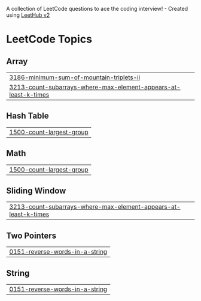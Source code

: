 A collection of LeetCode questions to ace the coding interview! - Created using [LeetHub v2](https://github.com/arunbhardwaj/LeetHub-2.0)
<!---LeetCode Topics Start-->
# LeetCode Topics
## Array
|  |
| ------- |
| [3186-minimum-sum-of-mountain-triplets-ii](https://github.com/Govind-Garg03/LeetCode/tree/master/3186-minimum-sum-of-mountain-triplets-ii) |
| [3213-count-subarrays-where-max-element-appears-at-least-k-times](https://github.com/Govind-Garg03/LeetCode/tree/master/3213-count-subarrays-where-max-element-appears-at-least-k-times) |
## Hash Table
|  |
| ------- |
| [1500-count-largest-group](https://github.com/Govind-Garg03/LeetCode/tree/master/1500-count-largest-group) |
## Math
|  |
| ------- |
| [1500-count-largest-group](https://github.com/Govind-Garg03/LeetCode/tree/master/1500-count-largest-group) |
## Sliding Window
|  |
| ------- |
| [3213-count-subarrays-where-max-element-appears-at-least-k-times](https://github.com/Govind-Garg03/LeetCode/tree/master/3213-count-subarrays-where-max-element-appears-at-least-k-times) |
## Two Pointers
|  |
| ------- |
| [0151-reverse-words-in-a-string](https://github.com/Govind-Garg03/LeetCode/tree/master/0151-reverse-words-in-a-string) |
## String
|  |
| ------- |
| [0151-reverse-words-in-a-string](https://github.com/Govind-Garg03/LeetCode/tree/master/0151-reverse-words-in-a-string) |
<!---LeetCode Topics End-->